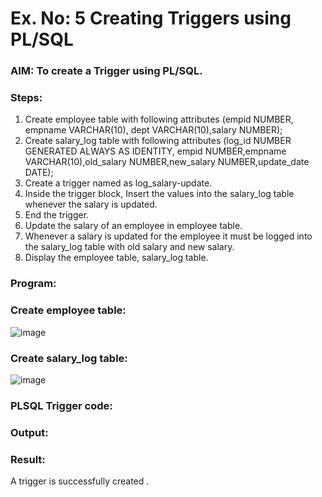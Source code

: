 # Ex. No: 5 Creating Triggers using PL/SQL

### AIM: To create a Trigger using PL/SQL.

### Steps:
1. Create employee table with following attributes (empid NUMBER, empname VARCHAR(10), dept VARCHAR(10),salary NUMBER);
2. Create salary_log table with following attributes (log_id NUMBER GENERATED ALWAYS AS IDENTITY, empid NUMBER,empname VARCHAR(10),old_salary NUMBER,new_salary NUMBER,update_date DATE);
3. Create a trigger named as log_salary-update.
4. Inside the trigger block, Insert the values into the salary_log table whenever the salary is updated.
5. End the trigger.
6. Update the salary of an employee in employee table.
7. Whenever a salary is updated for the employee it must be logged into the salary_log table with old salary and new salary.
8. Display the employee table, salary_log table.

### Program:
### Create employee table:
![image](https://github.com/gpavana/Ex-No-5-Creating-Triggers-using-PL-SQL/assets/118787343/8c7d11f7-9381-46ae-9e9c-cc5c16f9f8ab)

### Create salary_log table:
![image](https://github.com/gpavana/Ex-No-5-Creating-Triggers-using-PL-SQL/assets/118787343/06a11142-1441-4272-afe4-806aaa3c9d9d)

### PLSQL Trigger code:


### Output:


### Result:
A trigger is successfully created .
